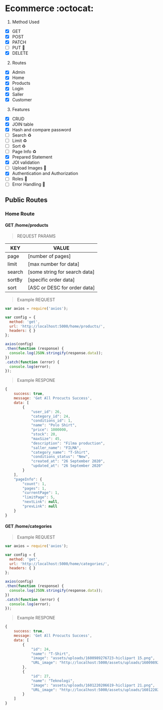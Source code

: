 # Ecommerce :octocat:
1. Method Used
- [x] GET
- [x] POST
- [x] PATCH
- [ ] PUT :construction:
- [x] DELETE
2. Routes
- [x] Admin
- [x] Home
- [x] Products
- [x] Login
- [x] Saller
- [x] Customer
3. Features
- [x] CRUD
- [x] JOIN table
- [x] Hash and compare password
- [ ] Search :recycle:
- [ ] Limit :recycle:
- [ ] Sort :recycle:
- [ ] Page Info :recycle:
- [x] Prepared Statement
- [x] JOI validation
- [ ] Upload Images :construction:
- [x] Authentication and Authorization
- [ ] Roles :construction:
- [ ] Error Handling :construction:

## Public Routes

### Home Route
#### GET /home/products

> REQUEST PARAMS

KEY | VALUE
--- | -----
page | \[number of pages\]
limit | \[max number for data\]
search | \[some string for search data\]
sortBy | \[specific order data\]
sort | \[ASC or DESC for order data\]

> Example REQUEST
```javascript
var axios = require('axios');

var config = {
  method: 'get',
  url: 'http://localhost:5000/home/products/',
  headers: { }
};

axios(config)
.then(function (response) {
  console.log(JSON.stringify(response.data));
})
.catch(function (error) {
  console.log(error);
});
```
> Example RESPONE
```javascript
{
    success: true,
    message: 'Get All Procucts Success',
    data: [
        {
            "user_id": 26,
            "category_id": 24,
            "conditions_id": 1,
            "name": "Polo Shirt",
            "price": 1000000,
            "stock": 20,
            "maxSize": 45,
            "description": "Filma production",
            "saller_name": "FILMA",
            "category_name": "T-Shirt",
            "conditions_status": "New",
            "created_at": "26 September 2020",
            "updated_at": "26 September 2020"
        }
    ],
    "pageInfo": {
        "count": 1,
        "pages": 1,
        "currentPage": 1,
        "limitPage": 5,
        "nextLink": null,
        "prevLink": null
    }
}
```
#### GET /home/categories
> Example REQUEST
```javascript
var axios = require('axios');

var config = {
  method: 'get',
  url: 'http://localhost:5000/home/categories/',
  headers: { }
};

axios(config)
.then(function (response) {
  console.log(JSON.stringify(response.data));
})
.catch(function (error) {
  console.log(error);
});
```
> Example RESPONE
```javascript
{
    success: true,
    message: 'Get All Procucts Success',
    data: [
        {
            "id": 24,
            "name": "T-Shirt",
            "image": "assets/uploads/1600989276723-hiclipart 15.png",
            "URL_image": "http://localhost:5000/assets/uploads/1600989276723-hiclipart 15.png"
        },
        {
            "id": 27,
            "name": "Teknologi",
            "image": "assets/uploads/1601220206619-hiclipart 21.png",
            "URL_image": "http://localhost:5000/assets/uploads/1601220206619-hiclipart 21.png"
        }
    ]
}
```